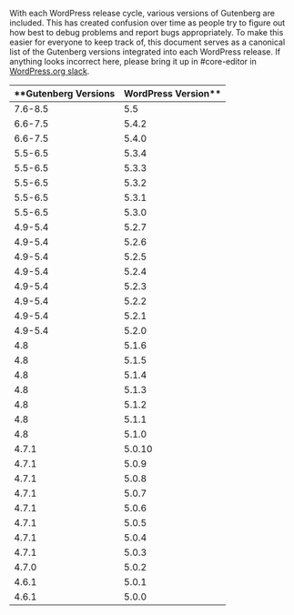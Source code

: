 With each WordPress release cycle, various versions of Gutenberg are included. This has created confusion over time as people try to figure out how best to debug problems and report bugs appropriately. To make this easier for everyone to keep track of, this document serves as a canonical list of the Gutenberg versions integrated into each WordPress release. If anything looks incorrect here, please bring it up in #core-editor in [WordPress.org slack](https://make.wordpress.org/chat/).   

**Gutenberg Versions | WordPress Version**
-- | --
7.6-8.5 | 5.5
6.6-7.5 | 5.4.2
6.6-7.5 | 5.4.0
5.5-6.5 | 5.3.4
5.5-6.5 | 5.3.3
5.5-6.5 | 5.3.2
5.5-6.5| 5.3.1
5.5-6.5 | 5.3.0
4.9-5.4 | 5.2.7
4.9-5.4 | 5.2.6
4.9-5.4 | 5.2.5
4.9-5.4 | 5.2.4
4.9-5.4 | 5.2.3
4.9-5.4 | 5.2.2
4.9-5.4 | 5.2.1
4.9-5.4 | 5.2.0
4.8 | 5.1.6
4.8 | 5.1.5
4.8 | 5.1.4
4.8 | 5.1.3
4.8 | 5.1.2
4.8 | 5.1.1
4.8 | 5.1.0
4.7.1 | 5.0.10
4.7.1 | 5.0.9
4.7.1 | 5.0.8
4.7.1 | 5.0.7
4.7.1 | 5.0.6
4.7.1 | 5.0.5
4.7.1 | 5.0.4
4.7.1 | 5.0.3
4.7.0 | 5.0.2
4.6.1 | 5.0.1
4.6.1 | 5.0.0
